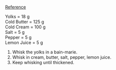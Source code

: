 [Reference](<https://www.youtube.com/watch?v=3Sn--kDFNnE>)

Yolks = 18 g  
Cold Butter = 125 g  
Cold Cream = 100 g  
Salt = 5 g  
Pepper = 5 g  
Lemon Juice = 5 g

1. Whisk the yolks in a bain-marie.
2. Whisk in cream, butter, salt, pepper, lemon juice.
3. Keep whisking until thickened.
